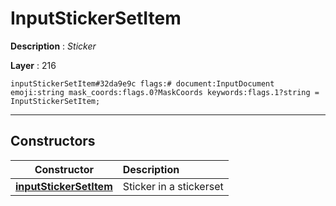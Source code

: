 # InputStickerSetItem

**Description** : *Sticker*

**Layer** : 216

```tl
inputStickerSetItem#32da9e9c flags:# document:InputDocument emoji:string mask_coords:flags.0?MaskCoords keywords:flags.1?string = InputStickerSetItem;
```

---

## Constructors

| Constructor | Description |
| :---: | :--- |
| [**inputStickerSetItem**](constructor/inputStickerSetItem) | Sticker in a stickerset |